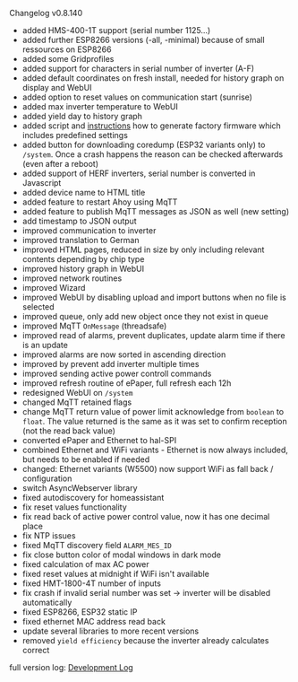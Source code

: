 Changelog v0.8.140

* added HMS-400-1T support (serial number 1125...)
* added further ESP8266 versions (-all, -minimal) because of small ressources on ESP8266
* added some Gridprofiles
* added support for characters in serial number of inverter (A-F)
* added default coordinates on fresh install, needed for history graph on display and WebUI
* added option to reset values on communication start (sunrise)
* added max inverter temperature to WebUI
* added yield day to history graph
* added script and [instructions](../manual/factory_firmware.md) how to generate factory firmware which includes predefined settings
* added button for downloading coredump (ESP32 variants only) to `/system`. Once a crash happens the reason can be checked afterwards (even after a reboot)
* added support of HERF inverters, serial number is converted in Javascript
* added device name to HTML title
* added feature to restart Ahoy using MqTT
* added feature to publish MqTT messages as JSON as well (new setting)
* add timestamp to JSON output
* improved communication to inverter
* improved translation to German
* improved HTML pages, reduced in size by only including relevant contents depending by chip type
* improved history graph in WebUI
* improved network routines
* improved Wizard
* improved WebUI by disabling upload and import buttons when no file is selected
* improved queue, only add new object once they not exist in queue
* improved MqTT `OnMessage` (threadsafe)
* improved read of alarms, prevent duplicates, update alarm time if there is an update
* improved alarms are now sorted in ascending direction
* improved by prevent add inverter multiple times
* improved sending active power controll commands
* improved refresh routine of ePaper, full refresh each 12h
* redesigned WebUI on `/system`
* changed MqTT retained flags
* change MqTT return value of power limit acknowledge from `boolean` to `float`. The value returned is the same as it was set to confirm reception (not the read back value)
* converted ePaper and Ethernet to hal-SPI
* combined Ethernet and WiFi variants - Ethernet is now always included, but needs to be enabled if needed
* changed: Ethernet variants (W5500) now support WiFi as fall back / configuration
* switch AsyncWebserver library
* fixed autodiscovery for homeassistant
* fix reset values functionality
* fix read back of active power control value, now it has one decimal place
* fix NTP issues
* fixed MqTT discovery field `ALARM_MES_ID`
* fix close button color of modal windows in dark mode
* fixed calculation of max AC power
* fixed reset values at midnight if WiFi isn't available
* fixed HMT-1800-4T number of inputs
* fix crash if invalid serial number was set -> inverter will be disabled automatically
* fixed ESP8266, ESP32 static IP
* fixed ethernet MAC address read back
* update several libraries to more recent versions
* removed `yield efficiency` because the inverter already calculates correct

full version log: [Development Log](https://github.com/lumapu/ahoy/blob/development03/src/CHANGES.md)
